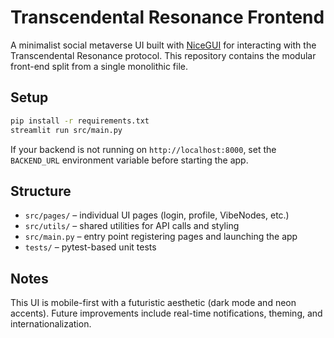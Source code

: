 # Transcendental Resonance Frontend

A minimalist social metaverse UI built with [NiceGUI](https://nicegui.io/) for interacting with the Transcendental Resonance protocol. This repository contains the modular front-end split from a single monolithic file.

## Setup

```bash
pip install -r requirements.txt
streamlit run src/main.py
```

If your backend is not running on `http://localhost:8000`, set the `BACKEND_URL` environment variable before starting the app.

## Structure

- `src/pages/` – individual UI pages (login, profile, VibeNodes, etc.)
- `src/utils/` – shared utilities for API calls and styling
- `src/main.py` – entry point registering pages and launching the app
- `tests/` – pytest-based unit tests

## Notes

This UI is mobile-first with a futuristic aesthetic (dark mode and neon accents). Future improvements include real-time notifications, theming, and internationalization.
